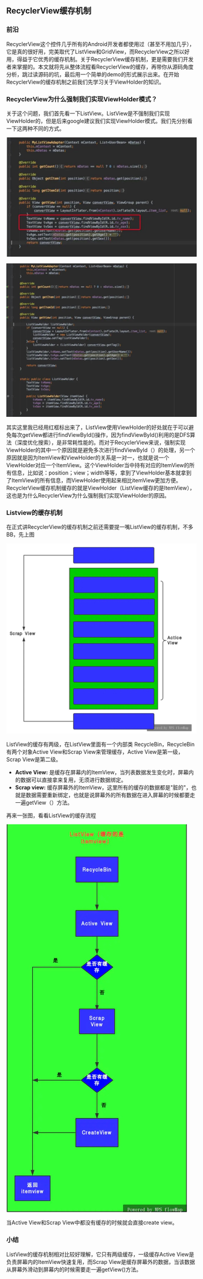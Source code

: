 ## RecyclerView缓存机制

### 前沿

RecyclerView这个控件几乎所有的Android开发者都使用过（甚至不用加几乎），它是真的很好用，完美取代了ListView和GridView，而RecyclerView之所以好用，得益于它优秀的缓存机制。关于RecyclerView缓存机制，更是需要我们开发者来掌握的。本文就将先从整体流程看RecyclerView的缓存，再带你从源码角度分析，跳过读源码的坑，最后用一个简单的demo的形式展示出来。在开始RecyclerView的缓存机制之前我们先学习关于ViewHolder的知识。

### RecyclerView为什么强制我们实现ViewHolder模式？

关于这个问题，我们首先看一下ListView。ListView是不强制我们实现ViewHolder的，但是后来google建议我们实现ViewHolder模式。我们先分别看一下这两种不同的方式。

![不使用viewholder](https://github.com/ZLOVE320483/DayDayUp/blob/main/pic/rv_cache1.jpg)

![使用viewholder](https://github.com/ZLOVE320483/DayDayUp/blob/main/pic/rv_cache2.jpg)

其实这里我已经用红框标出来了，ListView使用ViewHolder的好处就在于可以避免每次getView都进行findViewById()操作，因为findViewById()利用的是DFS算法（深度优化搜索），是非常耗性能的。而对于RecyclerView来说，强制实现ViewHolder的其中一个原因就是避免多次进行findViewById（）的处理，另一个原因就是因为ItemView和ViewHolder的关系是一对一，也就是说一个ViewHolder对应一个ItemView。这个ViewHolder当中持有对应的ItemView的所有信息，比如说：position；view；width等等，拿到了ViewHolder基本就拿到了ItemView的所有信息，而ViewHolder使用起来相比itemView更加方便。RecyclerView缓存机制缓存的就是ViewHolder（ListView缓存的是ItemView），这也是为什么RecyclerView为什么强制我们实现ViewHolder的原因。

### Listview的缓存机制

在正式讲RecyclerView的缓存机制之前还需要提一嘴ListView的缓存机制，不多BB，先上图

![listview缓存](https://github.com/ZLOVE320483/DayDayUp/blob/main/pic/rv_cache3.jpg)

ListView的缓存有两级，在ListView里面有一个内部类 RecycleBin，RecycleBin有两个对象Active View和Scrap View来管理缓存，Active View是第一级，Scrap View是第二级。

- **Active View:** 是缓存在屏幕内的ItemView，当列表数据发生变化时，屏幕内的数据可以直接拿来复用，无须进行数据绑定。
- **Scrap view:** 缓存屏幕外的ItemView，这里所有的缓存的数据都是"脏的"，也就是数据需要重新绑定，也就是说屏幕外的所有数据在进入屏幕的时候都要走一遍getView（）方法。

再来一张图，看看ListView的缓存流程

![listview缓存流程](https://github.com/ZLOVE320483/DayDayUp/blob/main/pic/rv_cache4.jpg)

当Active View和Scrap View中都没有缓存的时候就会直接create view。

### 小结

ListView的缓存机制相对比较好理解，它只有两级缓存，一级缓存Active View是负责屏幕内的ItemView快速复用，而Scrap View是缓存屏幕外的数据，当该数据从屏幕外滑动到屏幕内的时候需要走一遍getView()方法。